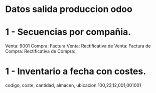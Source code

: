 # Datos salida produccion odoo

# 1 - Secuencias por compañia.
Venta: 9001
Compra:
Factura Venta:
Rectificativa de Venta:
Factura de Compra:
Rectificativa de Compra:

# 1 - Inventario a fecha con costes.
codigo, coste, cantidad, almacen, ubicacion
100,23,12,001,001001
